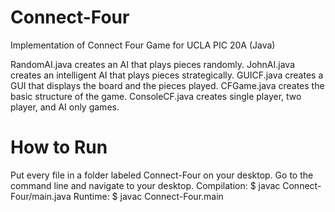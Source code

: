 # Connect-Four
Implementation of Connect Four Game for UCLA PIC 20A (Java)

RandomAI.java creates an AI that plays pieces randomly.
JohnAI.java creates an intelligent AI that plays pieces strategically.
GUICF.java creates a GUI that displays the board and the pieces played.
CFGame.java creates the basic structure of the game.
ConsoleCF.java creates single player, two player, and AI only games.

# How to Run
Put every file in a folder labeled Connect-Four on your desktop.
Go to the command line and navigate to your desktop.
Compilation: $ javac Connect-Four/main.java
Runtime: $ javac Connect-Four.main
